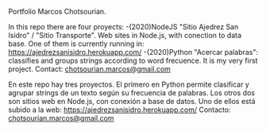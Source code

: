 
Portfolio Marcos Chotsourian.

In this repo there are four proyects:
-(2020)NodeJS "Sitio Ajedrez San Isidro" / "Sitio Transporte". Web sites in Node.js, with conection to data base. One of them is currently running in:
https://ajedrezsanisidro.herokuapp.com/
-(2020)Python "Acercar palabras": classifies and groups strings according to word frecuence. It is my very first project.
Contact: chotsourian.marcos@gmail.com

En este repo hay tres proyectos.
El primero en Python permite clasificar y agrupar strings de un texto según su frecuencia de palabras. 
Los otros dos son sitios web en Node.js, con conexión a base de datos. Uno de ellos está subido a la web:
https://ajedrezsanisidro.herokuapp.com/
Contacto: chotsourian.marcos@gmail.com

